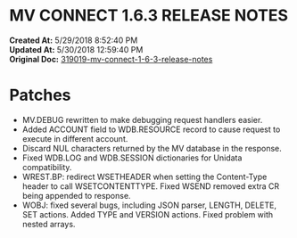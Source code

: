 # MV CONNECT 1.6.3 RELEASE NOTES

**Created At:** 5/29/2018 8:52:40 PM  
**Updated At:** 5/30/2018 12:59:40 PM  
**Original Doc:** [319019-mv-connect-1-6-3-release-notes](https://docs.zumasys.com/36307-mv-connect/319019-mv-connect-1-6-3-release-notes)  


# Patches

- MV.DEBUG rewritten to make debugging request handlers easier.
- Added ACCOUNT field to WDB.RESOURCE record to cause request to execute in different account.
- Discard NUL characters returned by the MV database in the response.
- Fixed WDB.LOG and WDB.SESSION dictionaries for Unidata compatibility.
- WREST.BP: redirect WSETHEADER when setting the Content-Type header to call WSETCONTENTTYPE. Fixed WSEND removed extra CR being appended to response.
- WOBJ: fixed several bugs, including JSON parser, LENGTH, DELETE, SET actions. Added TYPE and VERSION actions. Fixed problem with nested arrays.




# 

